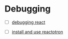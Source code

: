 # Debugging

- [ ] [debugging react](https://reactnative.dev/docs/debugging#react-developer-tools)
- [ ] [install and use reactotron](https://github.com/infinitered/reactotron)

